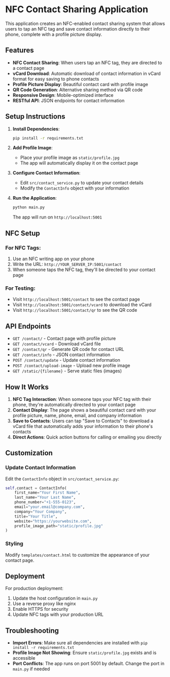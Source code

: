 # NFC Contact Sharing Application

This application creates an NFC-enabled contact sharing system that allows users to tap an NFC tag and save contact information directly to their phone, complete with a profile picture display.

## Features

- **NFC Contact Sharing**: When users tap an NFC tag, they are directed to a contact page
- **vCard Download**: Automatic download of contact information in vCard format for easy saving to phone contacts
- **Profile Picture Display**: Beautiful contact card with profile image
- **QR Code Generation**: Alternative sharing method via QR code
- **Responsive Design**: Mobile-optimized interface
- **RESTful API**: JSON endpoints for contact information

## Setup Instructions

1. **Install Dependencies**:
   ```bash
   pip install -r requirements.txt
   ```

2. **Add Profile Image**:
   - Place your profile image as `static/profile.jpg`
   - The app will automatically display it on the contact page

3. **Configure Contact Information**:
   - Edit `src/contact_service.py` to update your contact details
   - Modify the `ContactInfo` object with your information

4. **Run the Application**:
   ```bash
   python main.py
   ```
   The app will run on `http://localhost:5001`

## NFC Setup

### For NFC Tags:
1. Use an NFC writing app on your phone
2. Write the URL: `http://YOUR_SERVER_IP:5001/contact`
3. When someone taps the NFC tag, they'll be directed to your contact page

### For Testing:
- Visit `http://localhost:5001/contact` to see the contact page
- Visit `http://localhost:5001/contact/vcard` to download the vCard
- Visit `http://localhost:5001/contact/qr` to see the QR code

## API Endpoints

- `GET /contact/` - Contact page with profile picture
- `GET /contact/vcard` - Download vCard file
- `GET /contact/qr` - Generate QR code for contact URL
- `GET /contact/info` - JSON contact information
- `POST /contact/update` - Update contact information
- `POST /contact/upload-image` - Upload new profile image
- `GET /static/{filename}` - Serve static files (images)

## How It Works

1. **NFC Tag Interaction**: When someone taps your NFC tag with their phone, they're automatically directed to your contact page
2. **Contact Display**: The page shows a beautiful contact card with your profile picture, name, phone, email, and company information
3. **Save to Contacts**: Users can tap "Save to Contacts" to download a vCard file that automatically adds your information to their phone's contacts
4. **Direct Actions**: Quick action buttons for calling or emailing you directly

## Customization

### Update Contact Information
Edit the `ContactInfo` object in `src/contact_service.py`:

```python
self.contact = ContactInfo(
    first_name="Your First Name",
    last_name="Your Last Name",
    phone_number="+1-555-0123",
    email="your.email@company.com",
    company="Your Company",
    title="Your Title",
    website="https://yourwebsite.com",
    profile_image_path="static/profile.jpg"
)
```

### Styling
Modify `templates/contact.html` to customize the appearance of your contact page.

## Deployment

For production deployment:
1. Update the host configuration in `main.py`
2. Use a reverse proxy like nginx
3. Enable HTTPS for security
4. Update NFC tags with your production URL

## Troubleshooting

- **Import Errors**: Make sure all dependencies are installed with `pip install -r requirements.txt`
- **Profile Image Not Showing**: Ensure `static/profile.jpg` exists and is accessible
- **Port Conflicts**: The app runs on port 5001 by default. Change the port in `main.py` if needed
